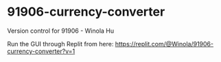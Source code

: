 # 91906-currency-converter
Version control for 91906 - Winola Hu

Run the GUI through Replit from here:
https://replit.com/@Winola/91906-currency-converter?v=1
